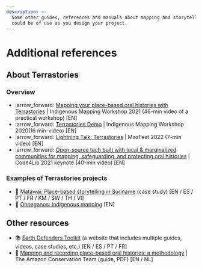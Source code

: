 ```yaml
---
description: >-
  Some other guides, references and manuals about mapping and storytelling that
  could be of use as you design your project.
---
```


# Additional references

## About Terrastories

### Overview

* :arrow\_forward: [Mapping your place-based oral histories with Terrastories](https://www.youtube.com/watch?v=cybEjHDFKAA) | Indigenous Mapping Workshop 2021 (46-min video of a practical workshop) \[EN]
* :arrow\_forward: [Terrastories Demo](https://www.youtube.com/watch?v=jiWVxZefNGk) | Indigenous Mapping Workshop 2020(16 min-video) \[EN]
* :arrow\_forward: [Lightning Talk: Terrastories](https://youtu.be/ThAHqHxmEPk) | MozFest 2022 (7-min video) \[EN]
* :arrow\_forward: [Open-source tech built with local & marginalized communities for mapping, safeguarding, and protecting oral histories](https://www.youtube.com/watch?v=KQIzByWP8QQ\&feature=emb\_title) | Code4Lib 2021 keynote (40-min video) \[EN]

### Examples of Terrastories projects

* :book: [Matawai: Place-based storytelling in Suriname](https://www.earthdefenderstoolkit.com/community/matawai-place-based-storytelling-in-suriname/) (case study) \[EN / ES / PT / FR / KM / SW / TH / VI]
* :book: [Ohneganos: Indigenous mapping](https://www.ohneganos.com/indigenous-mapping) \[EN]

## Other resources

* :books: [Earth Defenders Toolkit](https://www.earthdefenderstoolkit.com) (a website that includes multiple guides, videos, case studies, etc.) \[EN / ES / PT / FR]
* :book: [Mapping and recording place-based oral histories: a methodology](https://www.amazonteam.org/wp-content/uploads/2019/12/ACT\_OralHistories\_Guide\_2019\_ENGLISH.pdf) | The Amazon Conservation Team (guide, PDF) \[EN / NL]
